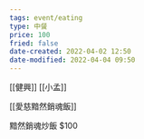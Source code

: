 ```yaml
---
tags: event/eating
type: 中餐
price: 100
fried: false
date-created: 2022-04-02 12:50
date-modified: 2022-04-04 09:50
---
```


[[健興]] [[小孟]]

[[愛慈黯然銷魂飯]]

黯然銷魂炒飯 $100